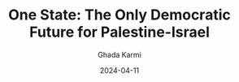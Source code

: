 ---
yearRead: 2024
title: "One State: The Only Democratic Future for Palestine-Israel"
author: Ghada Karmi
yearPublished: 2023
genre: ["nonfiction"]
edition: ebook
dateStarted: 2024-02-23
date: 2024-04-11
status: Read
cover: "/logs/books/covers/one-state.jpg"
---